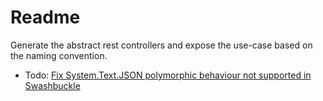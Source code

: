 # Readme

Generate the abstract rest controllers and expose the use-case based on the naming convention.

* Todo: [Fix System.Text.JSON polymorphic behaviour not supported in Swashbuckle](https://github.com/domaindrivendev/Swashbuckle.AspNetCore/issues/2571) 